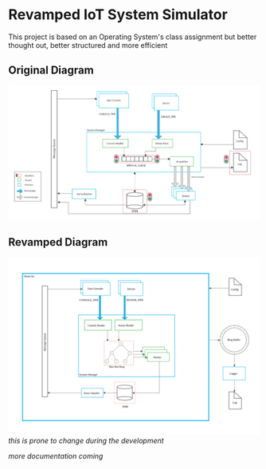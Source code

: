 # Revamped IoT System Simulator
This project is based on an Operating System's class assignment but better thought out, better structured and more efficient

## Original Diagram
![Original Iot Sim Diagram](assets/original-diagram.png)

## Revamped Diagram
![Revised Iot Sim Diagram](assets/new_diagram.svg)
*this is prone to change during the development*

*more documentation coming*